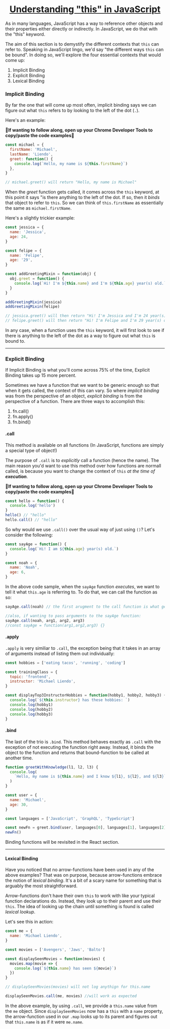 <h1 style="text-align: center; text-decoration: underline">Understanding "this" in JavaScript</h1>

As in many languages, JavaScript has a way to reference other objects and their properties either directly or indirectly. In JavaScript, we do that with the "this" keyword.

The aim of this section is to demystify the different contexts that `this` can refer to. Speaking in JavaScript lingo, we'd say "the different ways `this` can be bound". In doing so, we'll explore the four essential contexts that would come up:

1. Implicit Binding
1. Explicit Binding
1. Lexical Binding

### Implicit Binding

By far the one that will come up most often, implicit binding says we can figure out what `this` refers to by looking to the left of the dot (`.`).

Here's an example:

📝**If wanting to follow along, open up your Chrome Developer Tools to copy/paste the code examples**📝

```js
const michael = {
  firstName: 'Michael',
  lastName: 'Liendo',
  greet: function() {
    console.log(`Hello, my name is ${this.firstName}`)
  },
}

// michael.greet() will return "Hello, my name is Michael"
```

When the _greet_ function gets called, it comes across the `this` keyword, at this point it says "is there anything to the left of the dot. If so, then it _binds_ that object to refer to `this`. So we can think of `this.firstName` as essentially the same as `michael.firstName`.

Here's a slightly trickier example:

```js
const jessica = {
  name: 'Jessica',
  age: 24,
}

const felipe = {
  name: 'Felipe',
  age: '29',
}

const addGreetingMixin = function(obj) {
  obj.greet = function() {
    console.log(`Hi! I'm ${this.name} and I'm ${this.age} year(s) old.`)
  }
}

addGreetingMixin(jessica)
addGreetingMixin(felipe)

// jessica.greet() will then return "Hi! I'm Jessica and I'm 24 year(s) old."
// felipe.greet() will then return "Hi! I'm Felipe and I'm 29 year(s) old."
```

In any case, when a function uses the `this` keyword, it will first look to see if there is anything to the left of the dot as a way to figure out what `this` is bound to.

---

### Explicit Binding

If Implicit Binding is what you'll come across 75% of the time, Explicit Binding takes up 15 more percent.

Sometimes we have a function that we want to be generic enough so that when it gets called, the context of this can vary. So where _implicit binding_ was from the perspective of an object, _explicit binding_ is from the perspective of a function. There are three ways to accomplish this:

1. fn.call()
1. fn.apply()
1. fn.bind()

#### .call

This method is available on all functions (In JavaScript, functions are simply a special type of object!)

The purpose of `.call` is to _explicitly_ call a function (hence the name). The main reason you'd want to use this method over how functions are normall called, is because you want to change the context of `this` _at the time of **execution**_.

📝**If wanting to follow along, open up your Chrome Developer Tools to copy/paste the code examples**📝

```js
const hello = function() {
  console.log('hello')
}
hello() // "hello"
hello.call() // "hello"
```

So why would we use `.call()` over the usual way of just using `()`? Let's consider the following:

```js
const sayAge = function() {
  console.log(`Hi! I am ${this.age} year(s) old.`)
}

const noah = {
  name: 'Noah',
  age: 6,
}
```

In the above code sample, when the `sayAge` function _executes_, we want to tell it what `this.age` is referring to. To do that, we can call the function as so:

```js
sayAge.call(noah) // the first arugment to the call function is what gets defined as `this`.

//also, if wanting to pass arguments to the sayAge function:
sayAge.call(noah, arg1, arg2, arg3)
//const sayAge = function(arg1,arg2,arg3) {}
```

#### .apply

`.apply` is very similiar to `.call`, the exception being that it takes in an array of arguments instead of listing them out individually:

```js
const hobbies = ['eating tacos', 'running', 'coding']

const trainingClass = {
  topic: 'frontend',
  instructor: 'Michael Liendo',
}

const displayTop3InstructorHobbies = function(hobby1, hobby2, hobby3) {
  console.log(`${this.instructor} has these hobbies: `)
  console.log(hobby1)
  console.log(hobby2)
  console.log(hobby3)
}
```

#### .bind

The last of the trio is `.bind`. This method behaves exactly as `.call` with the exception of not executing the function right away. Instead, it binds the object to the function and returns that bound-function to be called at another time.

```js
function greetWithKnowledge(l1, l2, l3) {
  console.log(
    `Hello, my name is ${this.name} and I know ${l1}, ${l2}, and ${l3}`
  )
}

const user = {
  name: 'Michael',
  age: 30,
}

const languages = ['JavaScript', 'GraphQL', 'TypeScript']

const newFn = greet.bind(user, languages[0], languages[1], languages[2])
newFn()
```

Binding functions will be revisited in the React section.

---

#### Lexical Binding

Have you noticed that no arrow-functions have been used in any of the above examples? That was on purpose, because arrow-functions embrace the notion of _lexical binding_. It's a bit of a scary name for something that is arguably the most straightforward.

Arrow-functions don't have their own `this` to work with like your typical function declarations do. Instead, they look up to their parent and use their `this`. The idea of looking up the chain until something is found is called _lexical lookup_.

Let's see this in action:

```js
const me = {
  name: 'Michael Liendo',
}

const movies = ['Avengers', 'Jaws', 'Balto']

const displaySeenMovies = function(movies) {
  movies.map(movie => {
    console.log(`${this.name} has seen ${movie}`)
  })
}

// displaySeenMovies(movies) will not log anythign for this.name

displaySeenMovies.call(me, movies) //will work as expected
```

In the above example, by using `.call`, we provide a `this.name` value from the `me` object. Since `displaySeenMovies` now has a `this` with a `name` property, the arrow-function used in our `.map` looks up to its parent and figures out that `this.name` is as if it were `me.name`.
